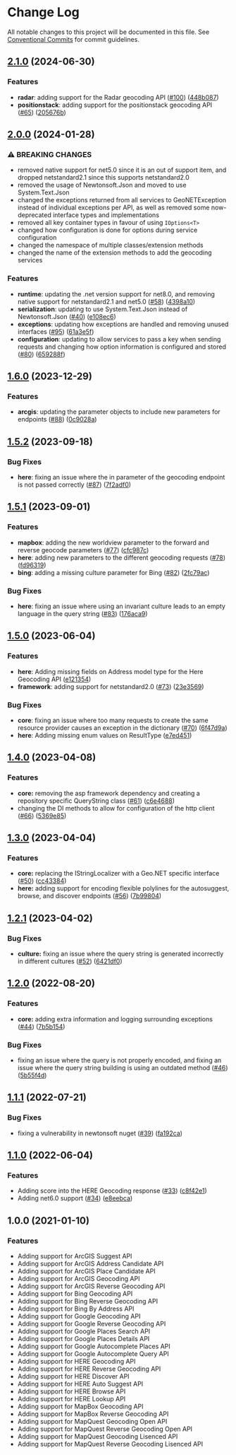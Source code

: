 # Change Log

All notable changes to this project will be documented in this file. See  [Conventional Commits](https://conventionalcommits.org/)  for commit guidelines.

## [2.1.0](https://github.com/JustinCanton/Geo.NET/compare/2.0.0...2.1.0) (2024-06-30)
### Features
- **radar**: adding support for the Radar geocoding API ([#100](https://github.com/JustinCanton/Geo.NET/issues/100)) ([448b087](https://github.com/JustinCanton/Geo.NET/commit/448b0876a0fb36fc74f348752e7dd77f63f3f7dd))
- **positionstack**: adding support for the positionstack geocoding API ([#65](https://github.com/JustinCanton/Geo.NET/issues/65)) ([205676b](https://github.com/JustinCanton/Geo.NET/commit/205676ba8a27451caf9000333fb0d8f67223b796))

## [2.0.0](https://github.com/JustinCanton/Geo.NET/compare/1.6.0...2.0.0) (2024-01-28)
### ⚠ BREAKING CHANGES
- removed native support for net5.0 since it is an out of support item, and dropped netstandard2.1 since this supports netstandard2.0
- removed the usage of Newtonsoft.Json and moved to use System.Text.Json
- changed the exceptions returned from all services to GeoNETException instead of individual exceptions per API, as well as removed some now-deprecated interface types and implementations
- removed all key container types in favour of using `IOptions<T>`
- changed how configuration is done for options during service configuration
- changed the namespace of multiple classes/extension methods
- changed the name of the extension methods to add the geocoding services

### Features
- **runtime**: updating the .net version support for net8.0, and removing native support for netstandard2.1 and net5.0 ([#58](https://github.com/JustinCanton/Geo.NET/issues/58)) ([4398a10](https://github.com/JustinCanton/Geo.NET/commit/4398a10afb21d3e7e86fba0fa4052adb67ca1faa))
- **serialization**: updating to use System.Text.Json instead of Newtonsoft.Json ([#40](https://github.com/JustinCanton/Geo.NET/issues/40)) ([e108ec6](https://github.com/JustinCanton/Geo.NET/commit/e108ec65d895d8d7fa792845973f14cdcc7335ae))
- **exceptions**: updating how exceptions are handled and removing unused interfaces ([#95](https://github.com/JustinCanton/Geo.NET/issues/95)) ([61a3e5f](https://github.com/JustinCanton/Geo.NET/commit/61a3e5f1b8bb2bd74cd7b11e92c91bcaf1e691ac))
- **configuration**: updating to allow services to pass a key when sending requests and changing how option information is configured and stored ([#80](https://github.com/JustinCanton/Geo.NET/issues/80)) ([659288f](https://github.com/JustinCanton/Geo.NET/commit/659288f178605333cf43e81a624591d53ef48e22))

## [1.6.0](https://github.com/JustinCanton/Geo.NET/compare/1.5.2...1.6.0) (2023-12-29)
### Features
- **arcgis**: updating the parameter objects to include new parameters for endpoints ([#88](https://github.com/JustinCanton/Geo.NET/issues/88)) ([0c9028a](https://github.com/JustinCanton/Geo.NET/commit/0c9028a76ecc4695f105062393203aae5a43eeff))

## [1.5.2](https://github.com/JustinCanton/Geo.NET/compare/1.5.1...1.5.2) (2023-09-18)
### Bug Fixes
- **here**:  fixing an issue where the in parameter of the geocoding endpoint is not passed correctly ([#87](https://github.com/JustinCanton/Geo.NET/issues/87)) ([7f2adf0](https://github.com/JustinCanton/Geo.NET/commit/7f2adf0383c85bb8d79cf6b321d125bef9a4c7f8))


## [1.5.1](https://github.com/JustinCanton/Geo.NET/compare/1.5.0...1.5.1) (2023-09-01)
### Features
- **mapbox**: adding the new worldview parameter to the forward and reverse geocode parameters ([#77](https://github.com/JustinCanton/Geo.NET/issues/77)) ([cfc987c](https://github.com/JustinCanton/Geo.NET/commit/cfc987cc1f7db2e5d0a7e3981f3a0c4325d2211b))
- **here**: adding new parameters to the different geocoding requests ([#78](https://github.com/JustinCanton/Geo.NET/issues/78)) ([fd96319](https://github.com/JustinCanton/Geo.NET/commit/fd9631956001379b67c2f93f7d1a462157b7007c))
- **bing**: adding a missing culture parameter for Bing ([#82](https://github.com/JustinCanton/Geo.NET/issues/82)) ([2fc79ac](https://github.com/JustinCanton/Geo.NET/commit/2fc79ac6c9b7fe7fd5350c942e048f4813bcb52c))

### Bug Fixes
- **here**: fixing an issue where using an invariant culture leads to an empty language in the query string ([#83](https://github.com/JustinCanton/Geo.NET/issues/83)) ([176aca9](https://github.com/JustinCanton/Geo.NET/commit/176aca900dafc47eafc3434cc7a50c414738002a))


## [1.5.0](https://github.com/JustinCanton/Geo.NET/compare/1.4.0...1.5.0) (2023-06-04)
### Features
- **here**: Adding missing fields on Address model type for the Here Geocoding API ([e121354](https://github.com/JustinCanton/Geo.NET/commit/e121354c204eabd6bd63cbd651cf9b635108f498))
- **framework**: adding support for netstandard2.0 ([#73](https://github.com/JustinCanton/Geo.NET/issues/73)) ([23e3569](https://github.com/JustinCanton/Geo.NET/commit/23e35698ecfad4ae22b02c851e5c7657d0356937))

### Bug Fixes
- **core**: fixing an issue where too many requests to create the same resource provider causes an exception in the dictionary ([#70](https://github.com/JustinCanton/Geo.NET/issues/70)) ([6f47d9a](https://github.com/JustinCanton/Geo.NET/commit/6f47d9a277ba8db6e5d9e33edd642d069e23b456))
- **here**: Adding missing enum values on ResultType ([e7ed451](https://github.com/JustinCanton/Geo.NET/commit/e7ed4516a8aff0e6cc1cc69f8555ca993b86901e))


## [1.4.0](https://github.com/JustinCanton/Geo.NET/compare/1.3.0...1.4.0) (2023-04-08)
### Features
- **core:** removing the asp framework dependency and creating a repository specific QueryString class ([#61](https://github.com/JustinCanton/Geo.NET/issues/61)) ([c6e4688](https://github.com/JustinCanton/Geo.NET/commit/c6e46888e8b6ec4fec96bf6b0a8c0fe77f91d140))
- changing the DI methods to allow for configuration of the http client ([#66](https://github.com/JustinCanton/Geo.NET/issues/66)) ([5369e85](https://github.com/JustinCanton/Geo.NET/commit/5369e85ae2c95aff66ba23bfd444655fdb8a40d8))


## [1.3.0](https://github.com/JustinCanton/Geo.NET/compare/1.2.1...1.3.0) (2023-04-04)
### Features
- **core:** replacing the IStringLocalizer with a Geo.NET specific interface ([#50](https://github.com/JustinCanton/Geo.NET/issues/50)) ([cc43384](https://github.com/JustinCanton/Geo.NET/commit/cc43384815df870cbfb59c64ad0e9fe1e89aabf5))
- **here:** adding support for encoding flexible polylines for the autosuggest, browse, and discover endpoints ([#56](https://github.com/JustinCanton/Geo.NET/issues/56)) ([7b99804](https://github.com/JustinCanton/Geo.NET/commit/98c7dd9df3a8da4258e3c4d7482d8a0d807783e2))


## [1.2.1](https://github.com/JustinCanton/Geo.NET/compare/1.2.0...1.2.1) (2023-04-02)
### Bug Fixes
- **culture:** fixing an issue where the query string is generated incorrectly in different cultures ([#52](https://github.com/JustinCanton/Geo.NET/issues/52)) ([6421df0](https://github.com/JustinCanton/Geo.NET/commit/6421df0c4f314421718b6994b2c96d197ba955b1))


## [1.2.0](https://github.com/JustinCanton/Geo.NET/compare/1.1.1...1.2.0) (2022-08-20)
### Features
-  **core:** adding extra information and logging surrounding exceptions ([#44](https://github.com/JustinCanton/Geo.NET/pull/44)) ([7b5b154](https://github.com/JustinCanton/Geo.NET/commit/7b5b15441181bda16b0a644e2b3ef8e7b06cc074))

### Bug Fixes
- fixing an issue where the query is not properly encoded, and fixing an issue where the query string building is using an outdated method ([#46](https://github.com/JustinCanton/Geo.NET/pull/46)) ([5b55f4d](https://github.com/JustinCanton/Geo.NET/commit/5b55f4d249a617e4667e92b5cb0b2c9b6b02ec6f))


## [1.1.1](https://github.com/JustinCanton/Geo.NET/compare/1.1.0...1.1.1) (2022-07-21)
### Bug Fixes
- fixing a vulnerability in newtonsoft nuget ([#39](https://github.com/JustinCanton/Geo.NET/pull/39)) ([fa192ca](https://github.com/JustinCanton/Geo.NET/commit/fa192cab2a965503aa5a50885010836461cb822b))


## [1.1.0](https://github.com/JustinCanton/Geo.NET/compare/1.0.0...1.1.0) (2022-06-04)
### Features
- Adding score into the HERE Geocoding response ([#33](https://github.com/JustinCanton/Geo.NET/pull/33)) ([c8f42e1](https://github.com/JustinCanton/Geo.NET/commit/c8f42e1f155da17dd3869f304c3b9e36a938da71))
- Adding net6.0 support ([#34](https://github.com/JustinCanton/Geo.NET/pull/34)) ([e8eebca](https://github.com/JustinCanton/Geo.NET/commit/e8eebca37d82e3659e7c5e6e2ea4f4777f45f4f7))


## 1.0.0 (2021-01-10)
### Features
- Adding support for ArcGIS Suggest API
- Adding support for ArcGIS Address Candidate API
- Adding support for ArcGIS Place Candidate API
- Adding support for ArcGIS Geocoding API
- Adding support for ArcGIS Reverse Geocoding API
- Adding support for Bing Geocoding API
- Adding support for Bing Reverse Geocoding API
- Adding support for Bing By Address API
- Adding support for Google Geocoding API
- Adding support for Google Reverse Geocoding API
- Adding support for Google Places Search API
- Adding support for Google Places Details API
- Adding support for Google Autocomplete Places API
- Adding support for Google Autocomplete Query API
- Adding support for HERE Geocoding API
- Adding support for HERE Reverse Geocoding API
- Adding support for HERE Discover API
- Adding support for HERE Auto Suggest API
- Adding support for HERE Browse API
- Adding support for HERE Lookup API
- Adding support for MapBox Geocoding API
- Adding support for MapBox Reverse Geocoding API
- Adding support for MapQuest Geocoding Open API
- Adding support for MapQuest Reverse Geocoding Open API
- Adding support for MapQuest Geocoding Lisenced API
- Adding support for MapQuest Reverse Geocoding Lisenced API